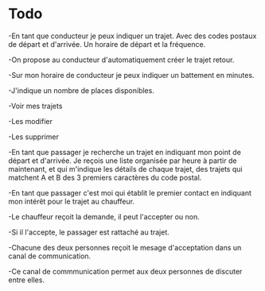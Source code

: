 # Todo 
-En tant que conducteur je peux indiquer un trajet. Avec des codes postaux de départ et d'arrivée. Un horaire de départ et la fréquence.

-On propose au conducteur d'automatiquement créer le trajet retour.

-Sur mon horaire de conducteur je peux indiquer un battement en minutes.

-J'indique un nombre de places disponibles.

-Voir mes trajets

-Les modifier

-Les supprimer 

-En tant que passager je recherche un trajet en indiquant mon point de départ et d'arrivée. Je reçois une liste organisée par heure à partir de maintenant, et qui m'indique les détails de chaque trajet, des trajets qui matchent A et B des 3 premiers caractères du code postal.

-En tant que passager c'est moi qui établit le premier contact en indiquant mon intérêt pour le trajet au chauffeur.  

-Le chauffeur reçoit la demande, il peut l'accepter ou non. 

-Si il l'accepte, le passager est rattaché au trajet. 

-Chacune des deux personnes reçoit le mesage d'acceptation dans un canal de communication.

-Ce canal de commmunication permet aux deux personnes de discuter entre elles.
